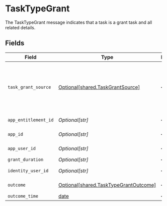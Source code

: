 # TaskTypeGrant

The TaskTypeGrant message indicates that a task is a grant task and all related details.


## Fields

| Field                                                                                                | Type                                                                                                 | Required                                                                                             | Description                                                                                          |
| ---------------------------------------------------------------------------------------------------- | ---------------------------------------------------------------------------------------------------- | ---------------------------------------------------------------------------------------------------- | ---------------------------------------------------------------------------------------------------- |
| `task_grant_source`                                                                                  | [Optional[shared.TaskGrantSource]](../../models/shared/taskgrantsource.md)                           | :heavy_minus_sign:                                                                                   | The TaskGrantSource message tracks which external URL was the source of the specificed grant ticket. |
| `app_entitlement_id`                                                                                 | *Optional[str]*                                                                                      | :heavy_minus_sign:                                                                                   | The ID of the app entitlement.                                                                       |
| `app_id`                                                                                             | *Optional[str]*                                                                                      | :heavy_minus_sign:                                                                                   | The ID of the app.                                                                                   |
| `app_user_id`                                                                                        | *Optional[str]*                                                                                      | :heavy_minus_sign:                                                                                   | The ID of the app user.                                                                              |
| `grant_duration`                                                                                     | *Optional[str]*                                                                                      | :heavy_minus_sign:                                                                                   | N/A                                                                                                  |
| `identity_user_id`                                                                                   | *Optional[str]*                                                                                      | :heavy_minus_sign:                                                                                   | The ID of the user.                                                                                  |
| `outcome`                                                                                            | [Optional[shared.TaskTypeGrantOutcome]](../../models/shared/tasktypegrantoutcome.md)                 | :heavy_minus_sign:                                                                                   | The outcome of the grant.                                                                            |
| `outcome_time`                                                                                       | [date](https://docs.python.org/3/library/datetime.html#date-objects)                                 | :heavy_minus_sign:                                                                                   | N/A                                                                                                  |